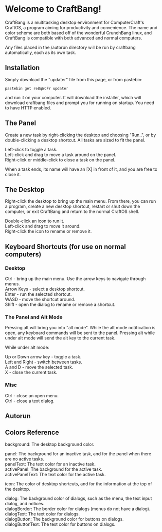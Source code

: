 # Welcome to CraftBang!

CraftBang is a multitasking desktop environment for ComputerCraft's CraftOS, a program aiming for productivity and convenience. The name and color scheme are both based off of the wonderful CrunchBang linux, and CraftBang is compatible with both advanced and normal computers.

Any files placed in the /autorun directory will be run by craftbang automatically, each as its own task.


## Installation

Simply download the "updater" file from this page, or from pastebin:

    pastebin get reBqWcFr updater

and run it on your computer. It will download the installer, which will download craftbang files and prompt you for running on startup. You need to have HTTP enabled.


## The Panel

Create a new task by right-clicking the desktop and choosing "Run..", or by double-clicking a desktop shortcut. All tasks are sized to fit the panel.

Left-click to toggle a task.  
Left-click and drag to move a task around on the panel.  
Right-click or middle-click to close a task on the panel.

When a task ends, its name will have an [X] in front of it, and you are free to close it.


## The Desktop

Right-click the desktop to bring up the main menu. From there, you can run a program, create a new desktop shortcut, restart or shut down the computer, or exit CraftBang and return to the normal CraftOS shell.

Double-click an icon to run it.  
Left-click and drag to move it around.  
Right-click the icon to rename or remove it.


## Keyboard Shortcuts (for use on normal computers)

### Desktop

Ctrl - bring up the main menu. Use the arrow keys to navigate through menus.  
Arrow Keys - select a desktop shortcut.  
Enter - run the selected shortcut.  
WASD - move the shortcut around.  
Shift - open the dialog to rename or remove a shortcut.


### The Panel and Alt Mode

Pressing alt will bring you into "alt mode". While the alt mode notification is open, any keyboard commands will be sent to the panel. Pressing alt while under alt mode will send the alt key to the current task.

While under alt mode:

Up or Down arrow key - toggle a task.  
Left and Right - switch between tasks.  
A and D - move the selected task.  
X - close the current task.

### Misc

Ctrl - close an open menu.  
Ctrl - close a text dialog.


## Autorun

## Colors Reference
background: The desktop background color.

panel: The background for an inactive task, and for the panel when there are no active tasks.  
panelText: The text color for an inactive task.  
activePanel: The background for the active task.  
activePanelText: The text color for the active task.

icon: The color of desktop shortcuts, and for the information at the top of the desktop.

dialog: The background color of dialogs, such as the menu, the text input dialog, and notices.  
dialogBorder: The border color for dialogs (menus do not have a dialog).  
dialogText: The text color for dialogs.  
dialogButton: The background color for buttons on dialogs.  
dialogButtonText: The text color for buttons on dialogs.
